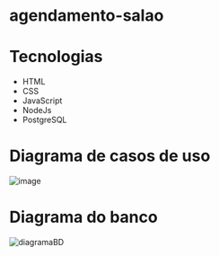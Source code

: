 # agendamento-salao

# Tecnologias
- HTML
- CSS
- JavaScript
- NodeJs
- PostgreSQL
# Diagrama de casos de uso
![image](https://github.com/raffgon/agendamento-salao/assets/38511839/3febe375-93d4-41cf-af26-8c849b697b7d)

# Diagrama do banco
![diagramaBD](https://github.com/raffgon/agendamento-salao/assets/38511839/ea623ab6-cb7e-40fb-98a0-6244d0768821)
